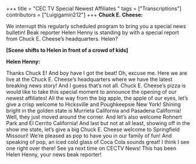 +++
title = "CEC TV Special Newest Affiliates "
tags = ["Transcriptions"]
contributors = ["Luigigamin212"]
+++
**Chuck E. Cheese:**

We interrupt this regularly scheduled program to bring you a special news bulletin! Beak reporter Helen Henny is standing by with a special report from Chuck E. Cheese’s headquarters. Helen?

**[Scene shifts to Helen in front of a crowd of kids]**

**Helen Henny:**

Thanks Chuck E! And boy have I got the beat! Oh, excuse me. Here we are live at the Chuck E. Cheese’s headquarters where we have the latest breaking news story! And I guess that’s not all. Chuck E. Cheese’s pizza is would like to take this special moment to announce the opening of our newest affiliates! All the way from the big apple, the apple of our eyes, let’s give a crisp welcome to Hicksville and Poughkeepsie New York! Shining bright in the golden state is Murrieta California and Pasadena California! Well, they just moved around the corner. And let’s also welcome Rohnert Park and El Cerrito California! And last but not at all least, showing off in the show me state, let’s give a big Chuck E. Cheese welcome to Springfield Missouri! We’re pleased as pop to have you in our family of fun! And speaking of pop, an iced cold glass of Coca Cola sounds great! I think I see one right over there! See ya next time on CECTV News! This has been Helen Henny, your news beak reporter! 
